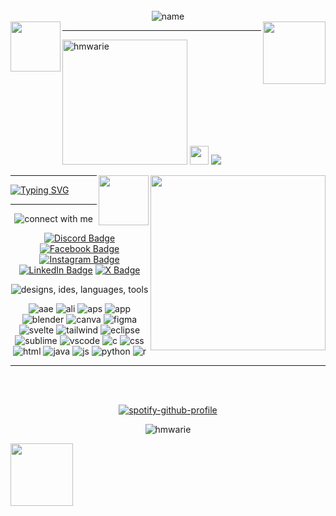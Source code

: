 <div align="center">
  
<!-- <img src="https://svg-banners.vercel.app/api?type=luminance&text1=clarisse&width=400&height=250" alt="clarisse"/> <br> -->

<br>
<img src="https://readme-typing-svg.demolab.com?font=VT323&size=30&pause=1000&color=FEBE00&center=true&width=435&height=60&lines=welcome,+developers!" alt="name"/> <br>
<img src="https://github.com/user-attachments/assets/68d9caff-ee6b-41c8-abff-2badc2573f88" width="80" align="left"/>
<img src="https://img.pokemondb.net/sprites/black-white/anim/normal/eevee.gif" width="100" align="right"/>

---

<div align="left">

<img alt="hmwarie" src="https://github.com/user-attachments/assets/1bf4206d-2dc8-422f-bcdd-61f1019988d6" width="200"/> <img src="https://github.com/user-attachments/assets/2398ea72-16c0-4eea-a8c2-d9ca87f2bad9" width="30"> <img src="https://readme-typing-svg.demolab.com?font=VT323&size=20&duration=800&pause=20&color=ADD8E6&vCenter=true&multiline=true&repeat=false&width=360&height=170&lines=clarisse+victoria;clari;computer+science;continuing+sophomore;university+of+the+philippines+los+ba%C3%B1os">

<img src="https://github.com/user-attachments/assets/4f6a421b-b290-4762-a8bf-e21fb2efa8bd" width="280" align="right"/>

</div>

<img src="https://github.com/user-attachments/assets/317bd158-58c7-44fb-a08f-1ced81c64ace" width="80" align="right"/>

--- 

</div>

[![Typing SVG](https://readme-typing-svg.demolab.com?font=VT323&duration=800&pause=20&color=ADD8E6&vCenter=true&multiline=true&repeat=false&width=380&height=125&lines=i'm+currently+working+on%3A+project+f.a.c.e.;i'm+currently+learning%3A+github;ask+me+about%3A+svelte%2C+tailwind+css%2C+or+adobe;fun+fact%3A+i+enjoy+creating+art+%5E%5E)](https://git.io/typing-svg)


---

<div align="center">
<img src="https://readme-typing-svg.demolab.com?font=VT323&size=25&pause=1000&color=FEBE00&center=true&repeat=false&width=435&height=35&lines=connect+with+me;" alt="connect with me"/>
<p align="left">
  
[![Discord Badge](https://img.shields.io/badge/Discord-%235865F2.svg?&logo=discord&logoColor=white)](https://discord.com/users/365393282978807808) [![Facebook Badge](https://img.shields.io/badge/Facebook-%231877F2.svg?logo=Facebook&logoColor=white)](https://www.facebook.com/claririi/) [![Instagram Badge](https://img.shields.io/badge/Instagram-%23E4405F.svg?logo=Instagram&logoColor=white)](https://www.instagram.com/hmwarie/) [![LinkedIn Badge](https://img.shields.io/badge/Linkedin-%230077B5.svg?logo=linkedin&logoColor=white)](https://www.linkedin.com/in/janclarissevictoria/) [![X Badge](https://img.shields.io/badge/X-%23000000.svg?logo=X&logoColor=white)](https://x.com/hmwarie/)
  
</p>

<img src="https://readme-typing-svg.demolab.com?font=VT323&size=25&pause=1000&color=FEBE00&center=true&repeat=false&width=435&height=35&lines=designs+/+ides+/+languages+/+tools;" alt="designs, ides, languages, tools"/>
<p>

  <img alt="aae" src="https://img.shields.io/badge/Adobe%20After%20Effects-CF96FD?logo=Adobe%20After%20Effects&logoColor=393665"/>
  <img alt="ali" src="https://img.shields.io/badge/Adobe%20Illustrator-FF9A00?logo=adobe%20illustrator&logoColor=white"/>
  <img alt="aps" src="https://img.shields.io/badge/Adobe%20Photoshop-31A8FF?logo=Adobe%20Photoshop&logoColor=black"/>
  <img alt="app" src="https://img.shields.io/badge/Adobe%20Premiere%20Pro-9999FF?logo=Adobe%20Premiere%20Pro&logoColor=white"/>
  <img alt="blender" src="https://img.shields.io/badge/Blender-%23F5792A.svg?logo=blender&logoColor=white"/>
  <img alt="canva" src="https://img.shields.io/badge/Canva-%2300C4CC.svg?&logo=Canva&logoColor=white"/>
  <img alt="figma" src="https://img.shields.io/badge/Figma-F24E1E?logo=figma&logoColor=white"/>

  <img alt="svelte" src="https://img.shields.io/badge/Svelte-%23f1413d.svg?logo=svelte&logoColor=white"/>
  <img alt="tailwind" src="https://img.shields.io/badge/Tailwind%20CSS-%2338B2AC.svg?logo=tailwind-css&logoColor=white"/>
  
  <img alt="eclipse" src="https://img.shields.io/badge/Eclipse-FE7A16.svg?logo=Eclipse&logoColor=white"/>
  <img alt="sublime" src="https://img.shields.io/badge/Sublime%20Text-%23575757.svg?logo=sublime-text&logoColor=important"/>
  <img alt="vscode" src="https://custom-icon-badges.demolab.com/badge/Visual%20Studio%20Code-0078d7.svg?logo=vsc&logoColor=white"/>

  
  <img alt="c" src="https://img.shields.io/badge/C-00599C?logo=c&logoColor=white"/>
  <img alt="css" src="https://img.shields.io/badge/CSS-1572B6?logo=css3&logoColor=fff"/>
  <img alt="html" src="https://img.shields.io/badge/HTML-%23E34F26.svg?logo=html5&logoColor=white"/>
  <img alt="java" src="https://img.shields.io/badge/Java-%23ED8B00.svg?logo=openjdk&logoColor=white"/>
  <img alt="js" src="https://img.shields.io/badge/JavaScript-F7DF1E?logo=javascript&logoColor=000"/>
  <img alt="python" src="https://img.shields.io/badge/Python-3776AB?logo=python&logoColor=fff"/>
  <img alt="r" src="https://img.shields.io/badge/R-%23276DC3.svg?logo=r&logoColor=white"/>
</p>


---

<br><br>

[![spotify-github-profile](https://spotify-github-profile.kittinanx.com/api/view?uid=2a3fv6oxbcw7kxvk9izm8tabz&cover_image=true&theme=default&show_offline=true&background_color=000000&interchange=false&bar_color=53b14f&bar_color_cover=true)](https://spotify-github-profile.kittinanx.com/api/view?uid=2a3fv6oxbcw7kxvk9izm8tabz&redirect=true) 
<p align="center"> <img src="https://komarev.com/ghpvc/?username=hmwarie&label=Profile%20views&color=0e75b6&style=flat" alt="hmwarie" /> </p>

</div>

<img src="https://img.pokemondb.net/sprites/black-white/anim/back-normal/eevee.gif" width="100" align="left"/>
